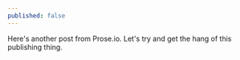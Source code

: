```yaml
---
published: false
---
```


Here's another post from Prose.io. Let's try and get the hang of this publishing thing.